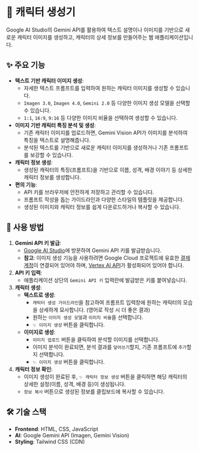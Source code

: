 # 🎨 캐릭터 생성기

Google AI Studio의 Gemini API를 활용하여 텍스트 설명이나 이미지를 기반으로 새로운 캐릭터 이미지를 생성하고, 캐릭터의 상세 정보를 만들어주는 웹 애플리케이션입니다.

## ✨ 주요 기능

- **텍스트 기반 캐릭터 이미지 생성**:
  - 자세한 텍스트 프롬프트를 입력하여 원하는 캐릭터 이미지를 생성할 수 있습니다.
  - `Imagen 3.0`, `Imagen 4.0`, `Gemini 2.0` 등 다양한 이미지 생성 모델을 선택할 수 있습니다.
  - `1:1`, `16:9`, `9:16` 등 다양한 이미지 비율을 선택하여 생성할 수 있습니다.
- **이미지 기반 캐릭터 특징 분석 및 생성**:
  - 기존 캐릭터 이미지를 업로드하면, Gemini Vision API가 이미지를 분석하여 특징을 텍스트로 설명해줍니다.
  - 분석된 텍스트를 기반으로 새로운 캐릭터 이미지를 생성하거나 기존 프롬프트를 보강할 수 있습니다.
- **캐릭터 정보 생성**:
  - 생성된 캐릭터의 특징(프롬프트)을 기반으로 이름, 성격, 배경 이야기 등 상세한 캐릭터 정보를 생성합니다.
- **편의 기능**:
  - API 키를 브라우저에 안전하게 저장하고 관리할 수 있습니다.
  - 프롬프트 작성을 돕는 가이드라인과 다양한 스타일의 템플릿을 제공합니다.
  - 생성된 이미지와 캐릭터 정보를 쉽게 다운로드하거나 복사할 수 있습니다.

## 🚀 사용 방법

1. **Gemini API 키 발급**:
   - [Google AI Studio](https://aistudio.google.com/app/apikey)에 방문하여 Gemini API 키를 발급받습니다.
   - **참고**: 이미지 생성 기능을 사용하려면 Google Cloud 프로젝트에 유효한 [결제 계정](https://console.cloud.google.com/billing)이 연결되어 있어야 하며, [Vertex AI API](https://console.cloud.google.com/apis/library/vertexai.googleapis.com)가 활성화되어 있어야 합니다.
2. **API 키 입력**:
   - 애플리케이션 상단의 `Gemini API 키` 입력란에 발급받은 키를 붙여넣습니다.
3. **캐릭터 생성**:
   - **텍스트로 생성**:
     - `캐릭터 생성 가이드라인`을 참고하여 프롬프트 입력창에 원하는 캐릭터의 모습을 상세하게 묘사합니다. (영어로 작성 시 더 좋은 결과)
     - 원하는 `이미지 생성 모델`과 `이미지 비율`을 선택합니다.
     - `✨ 이미지 생성` 버튼을 클릭합니다.
   - **이미지로 생성**:
     - `이미지 업로드` 버튼을 클릭하여 분석할 이미지를 선택합니다.
     - 이미지 분석이 완료되면, 분석 결과를 `덮어쓰기`할지, 기존 프롬프트에 `추가`할지 선택합니다.
     - `✨ 이미지 생성` 버튼을 클릭합니다.
4. **캐릭터 정보 확인**:
   - 이미지 생성이 완료된 후, `✨ 캐릭터 정보 생성` 버튼을 클릭하면 해당 캐릭터의 상세한 설정(이름, 성격, 배경 등)이 생성됩니다.
   - `정보 복사` 버튼으로 생성된 정보를 클립보드에 복사할 수 있습니다.

## 🛠️ 기술 스택

- **Frontend**: HTML, CSS, JavaScript
- **AI**: Google Gemini API (Imagen, Gemini Vision)
- **Styling**: Tailwind CSS (CDN)

